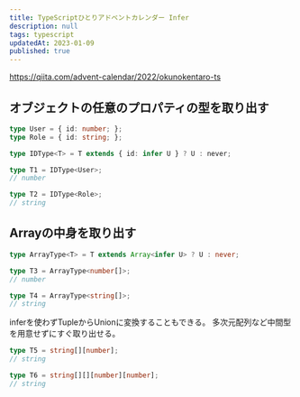 ```yaml
---
title: TypeScriptひとりアドベントカレンダー Infer
description: null
tags: typescript
updatedAt: 2023-01-09
published: true
---
```


https://qiita.com/advent-calendar/2022/okunokentaro-ts

## オブジェクトの任意のプロパティの型を取り出す

```ts
type User = { id: number; };
type Role = { id: string; };

type IDType<T> = T extends { id: infer U } ? U : never;

type T1 = IDType<User>;
// number

type T2 = IDType<Role>;
// string
```

## Arrayの中身を取り出す

```ts
type ArrayType<T> = T extends Array<infer U> ? U : never;

type T3 = ArrayType<number[]>;
// number

type T4 = ArrayType<string[]>;
// string
```

inferを使わずTupleからUnionに変換することもできる。
多次元配列など中間型を用意せずにすぐ取り出せる。

```ts
type T5 = string[][number];
// string

type T6 = string[][][number][number];
// string
```

